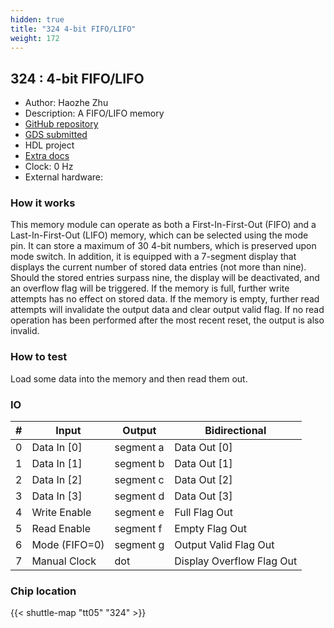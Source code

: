```yaml
---
hidden: true
title: "324 4-bit FIFO/LIFO"
weight: 172
---
```


## 324 : 4-bit FIFO/LIFO

* Author: Haozhe Zhu
* Description: A FIFO/LIFO memory
* [GitHub repository](https://github.com/HaozheZhu/tt05-HZ)
* [GDS submitted](https://github.com/HaozheZhu/tt05-HZ/actions/runs/6668171280)
* HDL project
* [Extra docs]()
* Clock: 0 Hz
* External hardware: 



### How it works

This memory module can operate as both a First-In-First-Out (FIFO) and a Last-In-First-Out (LIFO) memory, which can be selected using the mode pin. It can store a maximum of 30 4-bit numbers, which is preserved upon mode switch. In addition, it is equipped with a 7-segment display that displays the current number of stored data entries (not more than nine). Should the stored entries surpass nine, the display will be deactivated, and an overflow flag will be triggered. If the memory is full, further write attempts has no effect on stored data. If the memory is empty, further read attempts will invalidate the output data and clear output valid flag. If no read operation has been performed after the most recent reset, the output is also invalid.


### How to test

Load some data into the memory and then read them out.


### IO

| # | Input        | Output       | Bidirectional      |
|---|--------------|--------------| -------------------|
| 0 | Data In [0]  | segment a | Data Out [0] |
| 1 | Data In [1]  | segment b | Data Out [1] |
| 2 | Data In [2]  | segment c | Data Out [2] |
| 3 | Data In [3]  | segment d | Data Out [3] |
| 4 | Write Enable  | segment e | Full Flag Out |
| 5 | Read Enable  | segment f | Empty Flag Out |
| 6 | Mode (FIFO=0)  | segment g | Output Valid Flag Out |
| 7 | Manual Clock  | dot | Display Overflow Flag Out |

### Chip location

{{< shuttle-map "tt05" "324" >}}
